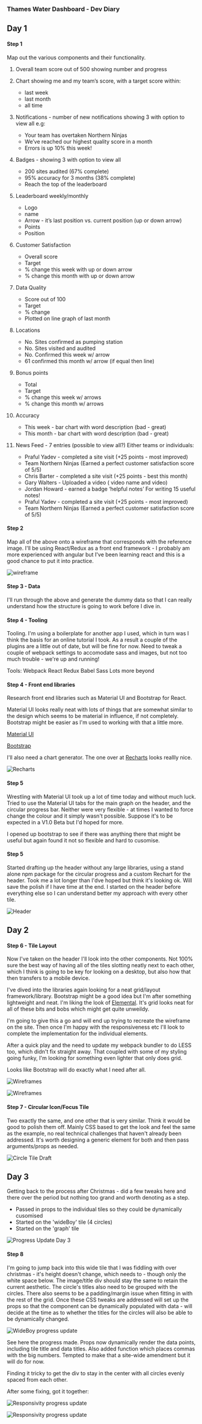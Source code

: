 ### Thames Water Dashboard - Dev Diary

## Day 1

#### Step 1

Map out the various components and their functionality.

1.	Overall team score out of 500 showing number and progress
2.	Chart showing me and my team’s score, with a target score within:
	* last week
	* last month
	* all time
	
	
3.	Notifications - number of new notifications
showing 3 with option to view all e.g:
	* Your team has overtaken Northern Ninjas
	* We’ve reached our highest quality score in a month
	* Errors is up 10% this week!
4.	Badges - showing 3 with option to view all

	* 	200 sites audited (67% complete)
	*	 95% accuracy for 3 months (38% complete)
	* 	Reach the top of the leaderboard


5.	Leaderboard weekly/monthly
	* 	Logo
	* 	name
	*	Arrow - it’s last position vs. current position (up or down arrow) 
	* Points
	* Position
6.	Customer Satisfaction
	* Overall score
	* Target
	* % change this week with up or down arrow
	* % change this month with up or down arrow
7.	Data Quality
	* Score out of 100
	* Target
	* % change
	* Plotted on line graph of last month
8.	Locations
	* No. Sites confirmed as pumping station
	* No. Sites visited and audited
	* No. Confirmed this week w/ arrow
	* 61 confirmed this month w/ arrow (if equal then line)
9.	Bonus points
	* Total
	* Target
	* % change this week w/ arrows
	* % change this month w/ arrows
10.	Accuracy
	* This week - bar chart with word description (bad - great)
	* This month - bar chart with word description (bad - great)
11.	News Feed - 7 entries (possible to view all?)
Either teams or individuals:
	* Praful Yadev - completed a site visit (+25 points - most improved)
	* Team Northern Ninjas (Earned a perfect customer satisfaction score of 5/5)
	* Chris Barter - completed a site visit (+25 points - best this month)
	* Gary Walters - Uploaded a video ( video name and video)
	* Jordan Howard - earned a badge ‘helpful notes’ For writing 15 useful notes!
	* Praful Yadev - completed a site visit (+25 points - most improved)
	* Team Northern Ninjas (Earned a perfect customer satisfaction score of 5/5)

#### Step 2

Map all of the above onto a wireframe that corresponds with the reference image. I'll be using React/Redux as a front end framework - I probably am more experienced with angular but I've been learning react and this is a good chance to put it into practice.

![wireframe](./assets/wireframe.png) 

#### Step 3 - Data

I'll run through the above and generate the dummy data so that I can really understand how the structure is going to work before I dive in.

#### Step 4 - Tooling

Tooling. I'm using a boilerplate for another app I used, which in turn was I think the basis for an online tutorial I took. As a result a couple of the plugins are a little out of date, but will be fine for now. Need to tweak a couple of webpack settings to accomodate sass and images, but not too much trouble - we're up and running!

Tools:
Webpack
React
Redux
Babel
Sass
Lots more beyond

#### Step 4 - Front end libraries

Research front end libraries such as Material UI and Bootstrap for React.

Material UI looks really neat with lots of things that are somewhat similar to the design which seems to be material in influence, if not completely. Bootstrap might be easier as I'm used to working with that a little more.

[Material UI](http://www.material-ui.com/#/)

[Bootstrap](https://react-bootstrap.github.io/)

I'll also need a chart generator. The one over at [Recharts](http://recharts.org/#/en-US) looks reallly nice.

![Recharts](./assets/recharts-example.png)

#### Step 5

Wrestling with  Material UI took up a lot of time today and without much luck. Tried to use the Material UI tabs for the main graph on the header, and the circular progress bar. Neither were very flexible - at times I wanted to force change the colour and it simply wasn't possible. Suppose it's to be expected in a V1.0 Beta but I'd hoped for more. 

I opened up bootstrap to see if there was anything there that might be useful but again found it not so flexible and hard to cusomise.

#### Step 5

Started drafting up the header without any large libraries, using a stand alone npm package for the circular progress and a custom Rechart for the header. Took me a lot longer than I'dve hoped but think it's looking ok. Will save the polish if I have time at the end. I started on the header before everything else so I can understand better my approach with every other tile.

![Header](./assets/header-day1.png)

## Day 2

#### Step 6 - Tile Layout

Now I've taken on the header I'll look into the other components. Not 100% sure the best way of having all of the tiles slotting neatly next to each other, which I think is going to be key for looking on a desktop, but also how that then transfers to a mobile device.

I've dived into the libraries again looking for a neat grid/layout framework/library. Bootstrap might be a good idea but I'm after something lightweight and neat. I'm liking the look of [Elemental](http://elemental-ui.com/grid). It's grid looks neat for all of these bits and bobs which might get quite unweildy.

I'm going to give this a go and will end up trying to recreate the wireframe on the site. Then once I'm happy with the responsiveness etc I'll look to complete the implementation for the individual elements.

After a quick play and the need to update my webpack bundler to do LESS too, which didn't fix straight away. That coupled with some of my styling going funky, I'm looking for something even lighter that only does grid.

Looks like Bootstrap will do exactly what I need after all.

![Wireframes](./assets/css-wireframe-desktop.png)

![Wireframes](./assets/css-wireframe-mobile.png)

#### Step 7 - Circular Icon/Focus Tile

Two exactly the same, and one other that is very similar. Think it would be good to polish them off. Mainly CSS based to get the look and feel the same as the example, no real technical challenges that haven't already been addressed. It's worth designing a generic element for both and then pass arguments/props as needed.

![Circle Tile Draft](./assets/circle-tile-draft.png)

## Day 3

Getting back to the process after Christmas - did a few tweaks here and there over the period but nothing too grand and worth denoting as a step.

* Passed in props to the individual tiles so they could be dynamically cusomised
* Started on the 'wideBoy' tile (4 circles)
* Started on the 'graph' tile

![Progress Update Day 3](./assets/progress-update-day3.png)

#### Step 8

I'm going to jump back into this wide tile that I was fiddling with over christmas - it's height doesn't change, which needs to - though only the white space below. The image/title div should stay the same to retain the current aesthetic. The circle's titles also need to be grouped with the circles. There also seems to be a padding/margin issue when fitting in with the rest of the grid. Once these CSS tweaks are addressed will set up the props so that the component can be dynamically populated with data - will decide at the time as to whether the titles for the circles will also be able to be dynamically changed.

![WideBoy progress update](./assets/wideBoy-tile-progress.png)

See here the progress made. Props now dynamically render the data points, including tile title and data titles. Also added function which places commas with the big numbers. Tempted to make that a site-wide amendment but it will do for now.

Finding it tricky to get the div to stay in the center with all circles evenly spaced from each other. 

After some fixing, got it together:

![Responsivity progress update](./assets/wideboy-tile-responsivity-progress-1.png)

![Responsivity progress update](./assets/wideboy-tile-responsivity-progress-2.png)

